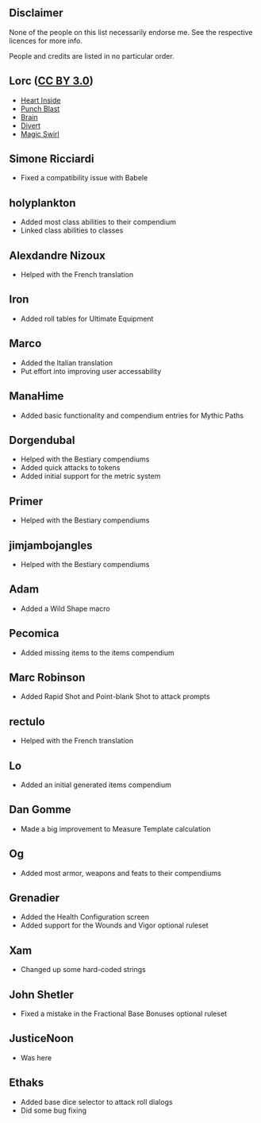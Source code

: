 ## Disclaimer

None of the people on this list necessarily endorse me. See the respective licences for more info.

People and credits are listed in no particular order.

## Lorc ([CC BY 3.0](https://creativecommons.org/licenses/by/3.0/))

- [Heart Inside](https://game-icons.net/1x1/lorc/heart-inside.html)
- [Punch Blast](https://game-icons.net/1x1/lorc/punch-blast.html)
- [Brain](https://game-icons.net/1x1/lorc/brain.html)
- [Divert](https://game-icons.net/1x1/lorc/divert.html)
- [Magic Swirl](https://game-icons.net/1x1/lorc/magic-swirl.html)

## Simone Ricciardi

- Fixed a compatibility issue with Babele

## holyplankton

- Added most class abilities to their compendium
- Linked class abilities to classes

## Alexdandre Nizoux

- Helped with the French translation

## Iron

- Added roll tables for Ultimate Equipment

## Marco

- Added the Italian translation
- Put effort into improving user accessability

## ManaHime

- Added basic functionality and compendium entries for Mythic Paths

## Dorgendubal

- Helped with the Bestiary compendiums
- Added quick attacks to tokens
- Added initial support for the metric system

## Primer

- Helped with the Bestiary compendiums

## jimjambojangles

- Helped with the Bestiary compendiums

## Adam

- Added a Wild Shape macro

## Pecomica

- Added missing items to the items compendium

## Marc Robinson

- Added Rapid Shot and Point-blank Shot to attack prompts

## rectulo

- Helped with the French translation

## Lo

- Added an initial generated items compendium

## Dan Gomme

- Made a big improvement to Measure Template calculation

## Og

- Added most armor, weapons and feats to their compendiums

## Grenadier

- Added the Health Configuration screen
- Added support for the Wounds and Vigor optional ruleset

## Xam

- Changed up some hard-coded strings

## John Shetler

- Fixed a mistake in the Fractional Base Bonuses optional ruleset

## JusticeNoon

- Was here

## Ethaks

- Added base dice selector to attack roll dialogs
- Did some bug fixing
